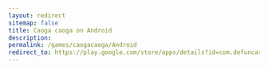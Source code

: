 ```yaml
---
layout: redirect
sitemap: false
title: Caoga caoga on Android
description:
permalink: /games/caogacaoga/Android
redirect_to: https://play.google.com/store/apps/details?id=com.defuncart.caogacaoga
---
```

